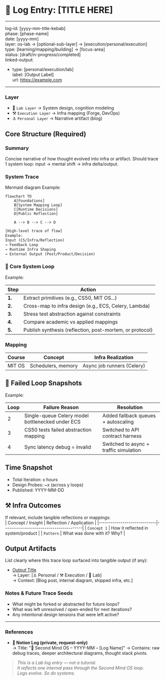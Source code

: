 # 📃 Log Entry: [TITLE HERE]

---
log-id: [yyyy-mm-title-kebab]  
phase: [phase-name]  
date: [yyyy-mm]  
layer: os-lab → [optional-sub-layer] → [execution/personal/execution]  
type: [learning/mapping/building] → [focus-area]  
status: [draft/in-progress/completed]  
linked-output:  
  - type: [personal/execution/lab]  
    label: [Output Label]  
    url: https://example.com  
<!-- - type: execution (optional) -->  
<!-- label: Planned integration -->  
<!-- path: /infra/second-mind-thought-runtime -->  
---

### Layer

- 🧱 `Lab Layer` → System design, cognition modeling
- ⚒️ `Execution Layer` → Infra mapping (Forge, DevOps)
- ⚓ `Personal Layer` → Narrative artifact (blog)

## Core Structure (Required)

### Summary

Concise narrative of how thought evolved into infra or artifact.
Should trace 1 system loop: input → mental shift → infra delta/output.

### System Trace

Mermaid diagram
Example:

```mermaid
flowchart TD
    A[Foundations]
    B[System Mapping Loop]
    C[Runtime Decisions]
    D[Public Reflection]

    A --> B --> C --> D
```

```txt
[High-level trace of flow]
Example:
Input (CS/Infra/Reflection)
→ Feedback Loop
→ Runtime Infra Shaping
→ External Output (Post/Product/Decision)
```

### 🔁 Core System Loop

Example:

| Step   | Action                                                   |
| ------ | -------------------------------------------------------- |
| **1.** | Extract primitives (e.g., CS50, MIT OS...)               |
| **2.** | Cross-map to infra design (e.g., ECS, Celery, Lambda)    |
| **3.** | Stress test abstraction against constraints              |
| **4.** | Compare academic vs applied mappings                     |
| **5.** | Publish synthesis (reflection, post-mortem, or protocol) |

### Mapping

| Course | Concept            | Infra Realization          |
| ------ | ------------------ | -------------------------- |
| MIT OS | Schedulers, memory | Async job runners (Celery) |

## 🚫 Failed Loop Snapshots

Example:

| Loop | Failure Reason                                   | Resolution                             |
| ---- | ------------------------------------------------ | -------------------------------------- |
| 2    | Single-queue Celery model bottlenecked under ECS | Added fallback queues + autoscaling    |
| 3    | CS50 tests failed abstraction mapping            | Switched to API contract harness       |
| 4    | Sync latency debug = invalid                     | Switched to async + traffic simulation |

## Time Snapshot

- Total Iteration: x hours
- Design Probes: ~x (across y loops)
- Published: YYYY-MM-DD

## ⚒️ Infra Outcomes

If relevant, include tangible reflections or mappings:  
| Concept / Insight | Reflection / Application |
|-----------------------------|----------------------------------------|
| `Concept 1` | How it reflected in system/product |
| `Pattern` | What was done with it? Why? |

## Output Artifacts

List clearly where this trace loop surfaced into tangible output (if any):

- [Output Title](https://example.com)  
  → Layer: [⚓ Personal / ⚒️ Execution / 🧱 Lab]  
  → Context: [Blog post, internal diagram, shipped infra, etc.]

### Notes & Future Trace Seeds

- What might be forked or abstracted for future loops?
- What was left unresolved / open-ended for next iterations?
- Any intentional design tensions that were left active?

---

### References

- **📃 Notion Log (private, request-only)**  
  → Title: "📃 Second Mind OS – YYYY-MM – [Log Name]"
  → Contains: raw debug traces, deeper architectural diagrams, thought stack pivots.

> _This is a Lab log entry — not a tutorial.  
> It reflects one internal pass through the Second Mind OS loop.  
> Logs evolve. So do systems._
